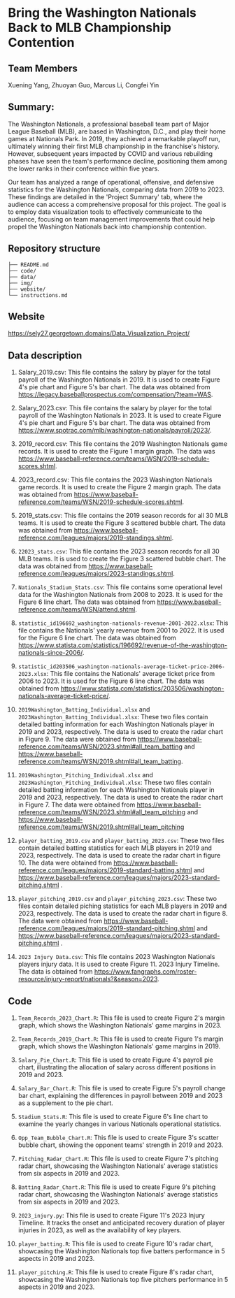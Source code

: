 
# Bring the Washington Nationals Back to MLB Championship Contention

## Team Members
Xuening Yang, Zhuoyan Guo, Marcus Li, Congfei Yin

## Summary:
The Washington Nationals, a professional baseball team part of Major League Baseball (MLB), are based in Washington, D.C., and play their home games at Nationals Park. In 2019, they achieved a remarkable playoff run, ultimately winning their first MLB championship in the franchise's history. However, subsequent years impacted by COVID and various rebuilding phases have seen the team's performance decline, positioning them among the lower ranks in their conference within five years.

Our team has analyzed a range of operational, offensive, and defensive statistics for the Washington Nationals, comparing data from 2019 to 2023. These findings are detailed in the 'Project Summary' tab, where the audience can access a comprehensive proposal for this project. The goal is to employ data visualization tools to effectively communicate to the audience, focusing on team management improvements that could help propel the Washington Nationals back into championship contention.

## Repository structure

```.
├── README.md
├── code/
├── data/
├── img/
├── website/
└── instructions.md
```
## Website

https://sely27.georgetown.domains/Data_Visualization_Project/


## Data description

1. Salary_2019.csv: This file contains the salary by player for the total payroll of the Washington Nationals in 2019. It is used to create Figure 4's pie chart and Figure 5's bar chart. The data was obtained from https://legacy.baseballprospectus.com/compensation/?team=WAS.

2. Salary_2023.csv: This file contains the salary by player for the total payroll of the Washington Nationals in 2023. It is used to create Figure 4's pie chart and Figure 5's bar chart. The data was obtained from https://www.spotrac.com/mlb/washington-nationals/payroll/2023/.

3. 2019_record.csv: This file contains the 2019 Washington Nationals game records. It is used to create the Figure 1 margin graph. The data was https://www.baseball-reference.com/teams/WSN/2019-schedule-scores.shtml.

4. 2023_record.csv: This file contains the 2023 Washington Nationals game records. It is used to create the Figure 2 margin graph.  The data was obtained from https://www.baseball-reference.com/teams/WSN/2019-schedule-scores.shtml.

5. 2019_stats.csv: This file contains the 2019 season records for all 30 MLB teams. It is used to create the Figure 3 scattered  bubble chart.  The data was obtained from https://www.baseball-reference.com/leagues/majors/2019-standings.shtml.

6. `22023_stats.csv`: This file contains the 2023 season records for all 30 MLB teams. It is used to create the Figure 3 scattered bubble chart.  The data was obtained from https://www.baseball-reference.com/leagues/majors/2023-standings.shtml.

7. `Nationals_Stadium_Stats.csv`: This file contains some operational level data for the Washington Nationals from 2008 to 2023. It is used for the Figure 6 line chart. The data was obtained from https://www.baseball-reference.com/teams/WSN/attend.shtml.

8. `statistic_id196692_washington-nationals-revenue-2001-2022.xlsx`: This file contains the Nationals' yearly revenue from 2001 to 2022. It is used for the Figure 6 line chart. The data was obtained from https://www.statista.com/statistics/196692/revenue-of-the-washington-nationals-since-2006/.

9. `statistic_id203506_washington-nationals-average-ticket-price-2006-2023.xlsx`: This file contains the Nationals' average ticket price from 2006 to 2023. It is used for the Figure 6 line chart. The data was obtained from https://www.statista.com/statistics/203506/washington-nationals-average-ticket-price/.

10. `2019Washington_Batting_Individual.xlsx` and `2023Washington_Batting_Individual.xlsx`: These two files contain detailed batting information for each Washington Nationals player in 2019 and 2023, respectively. The data is used to create the radar chart in Figure 9. The data were obtained from https://www.baseball-reference.com/teams/WSN/2023.shtml#all_team_batting and https://www.baseball-reference.com/teams/WSN/2019.shtml#all_team_batting.

11. `2019Washington_Pitching_Individual.xlsx` and `2023Washington_Pitching_Individual.xlsx`: These two files contain detailed batting information for each Washington Nationals player in 2019 and 2023, respectively. The data is used to create the radar chart in Figure 7.  The data were obtained from https://www.baseball-reference.com/teams/WSN/2023.shtml#all_team_pitching and https://www.baseball-reference.com/teams/WSN/2019.shtml#all_team_pitching

12. `player_batting_2019.csv` and `player_batting_2023.csv`: These two files contain detailed batting statistics for each MLB players in 2019 and 2023, respectively. The data is used to create the radar chart in figure 10. The data were obtained from https://www.baseball-reference.com/leagues/majors/2019-standard-batting.shtml and https://www.baseball-reference.com/leagues/majors/2023-standard-pitching.shtml .

13. `player_pitching_2019.csv` and `player_pitching_2023.csv`: These two files contain detailed piching statistics for each MLB players in 2019 and 2023, respectively. The data is used to create the radar chart in figure 8. The data were obtained from https://www.baseball-reference.com/leagues/majors/2019-standard-pitching.shtml and https://www.baseball-reference.com/leagues/majors/2023-standard-pitching.shtml .

14. `2023 Injury Data.csv`: This file contains 2023 Washington Nationals players injury data. It is used to create Figure 11. 2023 Injury Timeline. The data is obtained from https://www.fangraphs.com/roster-resource/injury-report/nationals?&season=2023.


## Code

1. `Team_Records_2023_Chart.R`: This file is used to create Figure 2's margin graph, which shows the Washington Nationals' game margins in 2023.

2. `Team_Records_2019_Chart.R`: This file is used to create Figure 1's margin graph, which shows the Washington Nationals' game margins in 2019.

3. `Salary_Pie_Chart.R`: This file is used to create Figure 4's payroll pie chart, illustrating the allocation of salary across different positions in 2019 and 2023.

4. `Salary_Bar_Chart.R`: This file is used to create Figure 5's payroll change bar chart, explaining the differences in payroll between 2019 and 2023 as a supplement to the pie chart.

5. `Stadium_Stats.R`: This file is used to create Figure 6's line chart to examine the yearly changes in various Nationals operational statistics.

6. `Opp_Team_Bubble_Chart.R`: This file is used to create Figure 3's scatter bubble chart, showing the opponent teams' strength in 2019 and 2023.

7. `Pitching_Radar_Chart.R`: This file is used to create Figure 7's pitching radar chart, showcasing the Washington Nationals' average statistics from six aspects in 2019 and 2023.

8. `Batting_Radar_Chart.R`: This file is used to create Figure 9's pitching radar chart, showcasing the Washington Nationals' average statistics from six aspects in 2019 and 2023.

9. `2023_injury.py`: This file is used to create Figure 11's 2023 Injury Timeline. It tracks the onset and anticipated recovery duration of player injuries in 2023, as well as the availability of key players.

10. `player_batting.R`: This file is used to create Figure 10's radar chart, showcasing the Washington Nationals top five batters performance in 5 aspects in 2019 and 2023.

11. `player_pitching.R`: This file is used to create Figure 8's radar chart, showcasing the Washington Nationals top five pitchers performance in 5 aspects in 2019 and 2023.
